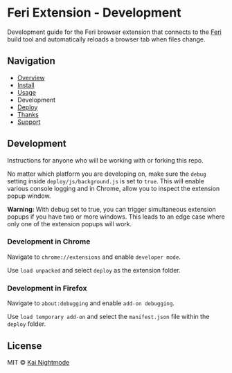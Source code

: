 # Feri Extension - Development

Development guide for the Feri browser extension that connects to the [Feri](https://github.com/nightmode/feri) build tool and automatically reloads a browser tab when files change.

## Navigation

* [Overview](../README.md#overview)
* [Install](../README.md#install)
* [Usage](usage.md#usage)
* Development
* [Deploy](deploy.md#deploy)
* [Thanks](../README.md#thanks)
* [Support](../README.md#support)

## Development

Instructions for anyone who will be working with or forking this repo.

No matter which platform you are developing on, make sure the `debug` setting inside `deploy/js/background.js` is set to `true`. This will enable various console logging and in Chrome, allow you to inspect the extension popup window.

**Warning:** With debug set to true, you can trigger simultaneous extension popups if you have two or more windows. This leads to an edge case where only one of the extension popups will work.

### Development in Chrome

Navigate to `chrome://extensions` and enable `developer mode`.

Use `load unpacked` and select `deploy` as the extension folder.

### Development in Firefox

Navigate to `about:debugging` and enable `add-on debugging`.

Use `load temporary add-on` and select the `manifest.json` file within the `deploy` folder.

## License

MIT © [Kai Nightmode](https://twitter.com/kai_nightmode)